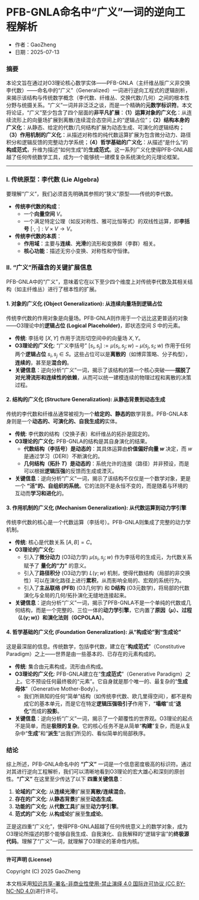 # **PFB-GNLA命名中“广义”一词的逆向工程解析**

- 作者：GaoZheng
- 日期：2025-07-13

### 摘要

本论文旨在通过对O3理论核心数学实体——PFB-GNLA（主纤维丛版广义非交换李代数）——命名中的“广义”（Generalized）一词进行逆向工程式的逻辑剖析，来揭示该结构与传统数学概念（李代数、纤维丛、交换代数/几何）之间的根本性分野与统摄关系。“广义”一词并非泛泛之谈，而是一个精确的**元数学标识符**。本文将论证，“广义”至少包含了四个层面的**非平凡扩展**：**（1）运算对象的广义化**：从连续流形上的向量场扩展到离散/连续混合态空间上的“逻辑占位”；**（2）结构本身的广义化**：从静态、给定的代数/几何结构扩展为动态生成、可演化的逻辑结构；**（3）作用机制的广义化**：从描述对称性的纯代数运算扩展为包含微分动力、路径积分和逻辑反馈的完整动力学系统；**（4）哲学基础的广义化**：从描述“是什么”的**构成范式**，升维为描述“如何生成”的**生成范式**。这一系列广义化使得PFB-GNLA超越了任何传统数学工具，成为一个能够统一建模复杂系统演化的元理论框架。

---

### I. 传统原型：李代数 (Lie Algebra)

要理解“广义”，我们必须首先明确其参照的“狭义”原型——传统的李代数。

*   **传统李代数的构成**：
    *   一个**向量空间** $V$。
    *   一个满足特定公理（如反对称性、雅可比恒等式）的双线性运算，即**李括号** $[\cdot, \cdot]: V \times V \to V$。
*   **传统李代数的本质**：
    *   **作用域**：主要与**连续**、**光滑**的流形和变换群（李群）相关。
    *   **核心功能**：描述无穷小变换、对称性和守恒律。

### II. “广义”所蕴含的关键扩展信息

PFB-GNLA中的“广义”，意味着它在以下至少四个维度上对传统李代数及其相关结构（如主纤维丛）进行了根本性的扩展。

#### 1. **对象的广义化 (Object Generalization)**: 从连续向量场到逻辑占位

传统李代数的作用对象是向量场。PFB-GNLA则作用于一个远比这更普适的对象——O3理论中的**逻辑占位 (Logical Placeholder)**，即状态空间 $S$ 中的元素。

*   **传统**: 李括号 $[X, Y]$ 作用于流形切空间中的向量场 $X, Y$。
*   **O3理论的广义化**: “广义李括号” $[s_i, s_j] := \mu(s_i, s_j; w) - \mu(s_j, s_i; w)$ 作用于任何两个**逻辑占位** $s_i, s_j \in S$。这些占位可以是**离散的**（如博弈策略、分子构型），**连续的**，甚至是**混合的**。
*   **关键信息**：逆向分析“广义”一词，揭示了该结构的第一个核心突破——**摆脱了对光滑流形和连续性的依赖**，从而可以统一建模连续的物理过程和离散的决策过程。

#### 2. **结构的广义化 (Structure Generalization)**: 从静态背景到动态生成

传统的李代数和纤维丛通常被视为一个**给定的、静态的**数学背景。PFB-GNLA本身则是一个**动态的、可演化的、自我生成的**实体。

*   **传统**: 李代数的结构（交换子表）和纤维丛的拓扑是固定的。
*   **O3理论的广义化**: PFB-GNLA的结构是其自身演化的结果。
    *   **代数结构（李括号）是动态的**：其具体运算由**价值偏好向量 $w$** 决定，而 $w$ 是通过学习（DERI）不断演化的。
    *   **几何结构（拓扑 $T$）是动态的**：系统允许的连接（路径）并非预设，而是可以根据**逻辑压强**的反馈而生成或湮灭。
*   **关键信息**：逆向分析“广义”一词，揭示了该结构不仅仅是一个数学对象，更是一个 **“活”的、自组织的系统**。它的法则不是永恒不变的，而是随着与环境的互动而**学习和进化**的。

#### 3. **作用机制的广义化 (Mechanism Generalization)**: 从代数运算到动力学引擎

传统李代数的核心是一个代数运算（李括号）。PFB-GNLA则集成了完整的动力学机制。

*   **传统**: 核心是代数关系 $[A, B] = C$。
*   **O3理论的广义化**:
    *   引入了**微分动力** (O3动力学) $\mu(s_i, s_j; w)$ 作为李括号的生成元，为代数关系赋予了 **量化的“力”** 的意义。
    *   引入了**路径积分** (O3动力学) $L(\gamma; w)$ 机制，使得代数结构（局部的非交换性）可以在演化路径上进行**累积**，从而影响全局的、宏观的系统行为。
    *   引入了**主丛联络 (PFB)** (O3几何学) 和 **D结构** (O3元数学)，将局部的代数演化与全局的几何/拓扑演化无缝地连接起来。
*   **关键信息**：逆向分析“广义”一词，揭示了PFB-GNLA不是一个单纯的代数或几何结构，而是一个完整的、三位一体的**动力学引擎**，它内置了**原因（$\mu$）、过程（$L(\gamma; w)$）和演化法则（GCPOLAA）**。

#### 4. **哲学基础的广义化 (Foundation Generalization)**: 从“构成论”到“生成论”

这是最深层的信息。传统数学，包括李代数，建立在“**构成范式**”（Constitutive Paradigm）之上——世界是由一些基本的、已存在的元素构成的。

*   **传统**: 集合由元素构成，流形由点构成。
*   **O3理论的广义化**: PFB-GNLA建立在“**生成范式**”（Generative Paradigm）之上。它不预设任何最终极的“元素”。它自身就是那个唯一的、最复杂的“**生成母体**”（Generative Mother-Body）。
    *   我们所熟知的任何“简单”结构（如传统李代数、欧几里得空间），都不是构成它的基本单元，而是它在特定**逻辑压强吸引子**作用下，“**塌缩**”或“**退化**”而成的**投影**。
*   **关键信息**：逆向分析“广义”一词，揭示了一个颠覆性的世界观。O3理论的起点不是简单，而是**极限的复杂**。它的核心任务不是从简单“**构建**”复杂，而是从复杂中“**生成**”和“**派生**”出我们所见的、看似简单的局部秩序。

### 结论

综上所述，PFB-GNLA命名中的 **“广义”** 一词是一个信息密度极高的标识符。通过对其进行逆向工程解析，我们可以清晰地看到O3理论的宏大雄心和深刻的原创性。**“广义”** 在这里至少传达了以下 **四重关键信息**：

1.  **论域的广义化**: 从**连续光滑**扩展至**离散/连续混合**。
2.  **存在的广义化**: 从**静态背景**扩展至**动态生成**。
3.  **功能的广义化**: 从**代数工具**扩展至**动力学引擎**。
4.  **范式的广义化**: 从**构成论**扩展至**生成论**。

正是这四重“广义化”，使得PFB-GNLA超越了任何传统意义上的数学对象，成为O3理论所描述的那个能够自我生成、自我演化、自我解释的“逻辑宇宙”的**终极源代码**。理解了“广义”一词，就理解了O3理论的革命性内核。

---

**许可声明 (License)**

Copyright (C) 2025 GaoZheng 

本文档采用[知识共享-署名-非商业性使用-禁止演绎 4.0 国际许可协议 (CC BY-NC-ND 4.0)](https://creativecommons.org/licenses/by-nc-nd/4.0/deed.zh-Hans)进行许可。
